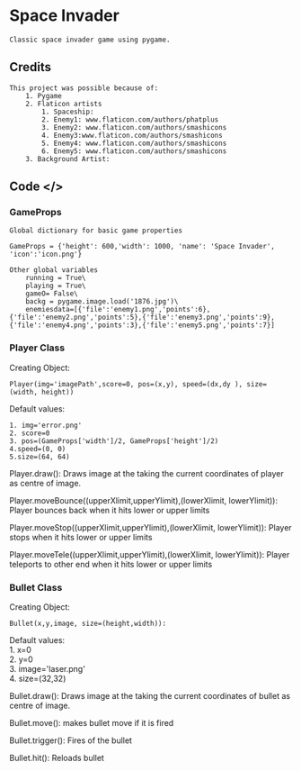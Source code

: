 # Space Invader
    Classic space invader game using pygame.
## Credits
    This project was possible because of:
        1. Pygame
        2. Flaticon artists
            1. Spaceship:
            2. Enemy1: www.flaticon.com/authors/phatplus
            3. Enemy2: www.flaticon.com/authors/smashicons
            4. Enemy3:www.flaticon.com/authors/smashicons
            5. Enemy4: www.flaticon.com/authors/smashicons
            6. Enemy5: www.flaticon.com/authors/smashicons
        3. Background Artist: 
## Code </>

### GameProps
    Global dictionary for basic game properties
```GameProps = {'height': 600,'width': 1000, 'name': 'Space Invader', 'icon':'icon.png'} ```
    
    Other global variables
        running = True\
        playing = True\
        gameO= False\
        backg = pygame.image.load('1876.jpg')\
        enemiesdata=[{'file':'enemy1.png','points':6},{'file':'enemy2.png','points':5},{'file':'enemy3.png','points':9},{'file':'enemy4.png','points':3},{'file':'enemy5.png','points':7}]


###  Player Class
Creating Object:

 ```Player(img='imagePath',score=0, pos=(x,y), speed=(dx,dy ), size=(width, height))```

Default values:

    1. img='error.png'
    2. score=0
    3. pos=(GameProps['width']/2, GameProps['height']/2)
    4.speed=(0, 0)
    5.size=(64, 64)

Player.draw(): 
    Draws image at the taking the current coordinates of player as centre of image.

Player.moveBounce((upperXlimit,upperYlimit),(lowerXlimit, lowerYlimit)):
    Player bounces back when it hits lower or upper limits

Player.moveStop((upperXlimit,upperYlimit),(lowerXlimit, lowerYlimit)):
    Player stops when it hits lower or upper limits

Player.moveTele((upperXlimit,upperYlimit),(lowerXlimit, lowerYlimit)):
    Player teleports to other end when it hits lower or upper limits

###  Bullet Class
Creating Object:

```Bullet(x,y,image, size=(height,width)):```
 

Default values:\
    1. x=0\
    2. y=0\
    3. image='laser.png'\
    4. size=(32,32)

Bullet.draw(): 
    Draws image at the taking the current coordinates of bullet as centre of image.

Bullet.move(): makes bullet move if it is fired

Bullet.trigger():
    Fires of the bullet

Bullet.hit():
    Reloads bullet


